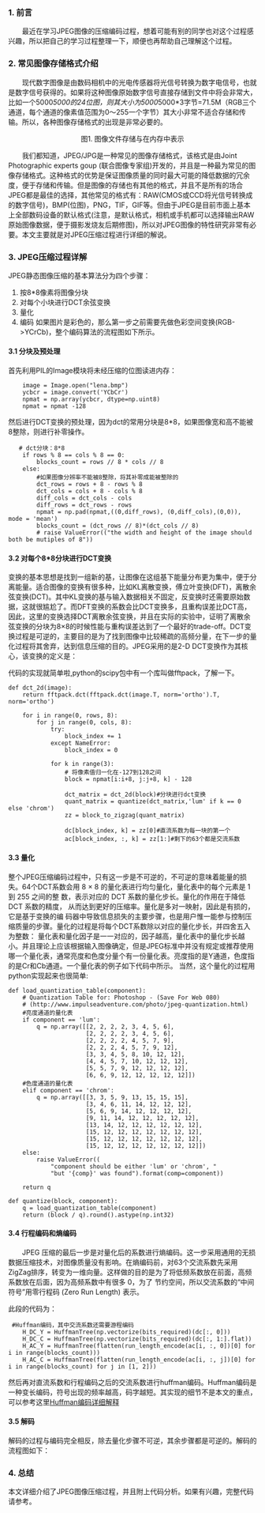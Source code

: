 ### 1. 前言
&emsp;&emsp;最近在学习JPEG图像的压缩编码过程，想着可能有别的同学也对这个过程感兴趣，所以把自己的学习过程整理一下，顺便也再帮助自己理解这个过程。
### 2. 常见图像存储格式介绍 </br>
&emsp;&emsp;现代数字图像是由数码相机中的光电传感器将光信号转换为数字电信号，也就是数字信号获得的。如果将这种图像原始数字信号直接存储到文件中将会非常大，比如一个5000*5000的24位图，则其大小为5000*5000*3字节=71.5M（RGB三个通道，每个通道的像素值范围为0～255一个字节）其大小非常不适合存储和传输。所以，各种图像存储格式的出现是非常必要的。
<center>
图1. 图像文件存储与在内存中表示
</center>

&emsp;&emsp;我们都知道，JPEG/JPG是一种常见的图像存储格式，该格式是由Joint Photographic experts goup (联合图像专家组)开发的，并且是一种最为常见的图像存储格式。这种格式的优势是保证图像质量的同时最大可能的降低数据的冗余度，便于存储和传输。但是图像的存储也有其他的格式，并且不是所有的场合JPEG都是最佳的选择，其他常见的格式有：RAW(CMOS或CCD将光信号转换成的数字信号)，BMP(位图)，PNG，TIF，GIF等。但由于JPEG是目前市面上基本上全部数码设备的默认格式(注意，是默认格式，相机或手机都可以选择输出RAW原始图像数据，便于摄影发烧友后期修图)，所以对JPEG图像的特性研究非常有必要。本文主要就是对JPEG压缩过程进行详细的解说。

### 3. JPEG压缩过程详解  
JPEG静态图像压缩的基本算法分为四个步骤：
1. 按8*8像素将图像分块
2. 对每个小块进行DCT余弦变换
3. 量化
4. 编码
如果图片是彩色的，那么第一步之前需要先做色彩空间变换(RGB->YCrCb)，整个编码算法的流程图如下所示。

#### 3.1 分块及预处理
首先利用PIL的Image模块将未经压缩的位图读进内存：
```
    image = Image.open("lena.bmp")
    ycbcr = image.convert('YCbCr')
    npmat = np.array(ycbcr, dtype=np.uint8)
    npmat = npmat -128
```
然后进行DCT变换的预处理，因为dct的常用分块是8*8，如果图像宽和高不能被8整除，则进行补零操作。
```
   # dct分块：8*8
    if rows % 8 == cols % 8 == 0:
        blocks_count = rows // 8 * cols // 8
    else:
        #如果图像分辨率不能被8整除，将其补零成能被整除的
        dct_rows = rows + 8 - rows % 8
        dct_cols = cols + 8 - cols % 8
        diff_cols = dct_cols - cols
        diff_rows = dct_rows - rows
        npmat = np.pad(npmat,((0,diff_rows), (0,diff_cols),(0,0)), mode = 'mean')
        blocks_count = (dct_rows // 8)*(dct_cols // 8)
        # raise ValueError(("the width and height of the image should both be mutiples of 8"))
```
#### 3.2 对每个8*8分块进行DCT变换
变换的基本思想是找到一组新的基，让图像在这组基下能量分布更为集中，便于分离能量。适合图像的变换有很多种，比如KL离散变换，傅立叶变换(DFT)，离散余弦变换(DCT)。其中KL变换的基与输入数据相关不固定，反变换时还需要原始数据，这就很尴尬了。而DFT变换的系数会比DCT变换多，且重构误差比DCT高，因此，这里的变换选择DCT离散余弦变换，并且在实际的实验中，证明了离散余弦变换的分块为8×8的时候性能与重构误差达到了一个最好的trade-off。DCT变换过程是可逆的，主要目的是为了找到图像中比较稀疏的高频分量，在下一步的量化过程将其舍弃，达到信息压缩的目的。JPEG采用的是2-D DCT变换作为其核心，该变换的定义是：

代码的实现就简单啦,python的scipy包中有一个库叫做fftpack，了解一下。
```
def dct_2d(image):
    return fftpack.dct(fftpack.dct(image.T, norm='ortho').T, norm='ortho')
    
    for i in range(0, rows, 8):
        for j in range(0, cols, 8):
            try:
                block_index += 1
            except NameError:
                block_index = 0

            for k in range(3):
                # 将像素值归一化在-127到128之间
                block = npmat[i:i+8, j:j+8, k] - 128

                dct_matrix = dct_2d(block)#分块进行dct变换
                quant_matrix = quantize(dct_matrix,'lum' if k == 0 else 'chrom')
                zz = block_to_zigzag(quant_matrix)

                dc[block_index, k] = zz[0]#直流系数为每一块的第一个
                ac[block_index, :, k] = zz[1:]#剩下的63个都是交流系数
```

#### 3.3 量化 
整个JPEG压缩编码过程中，只有这一步是不可逆的，不可逆的意味着能量的损失。64个DCT系数会用 8 × 8 的量化表进行均匀量化，量化表中的每个元素是 1 到 255 之间的整 数，表示对应的 DCT 系数的量化步长。量化的作用在于降低 DCT 系数的精度， 从而达到更好的压缩率。量化是多对一映射，因此是有损的，它是基于变换的编 码器中导致信息损失的主要步骤，也是用户惟一能参与控制压缩质量的步骤。量化的过程是将每个DCT系数除以对应的量化步长，并四舍五入为整数：
量化表和量化因子是一一对应的，因子越高，量化表中的量化步长越小。并且理论上应该根据输入图像确定，但是JPEG标准中并没有规定或推荐使用哪一个量化表，通常亮度和色度分量个有一份量化表。亮度指的是Y通道，色度指的是Cr和Cb通道。一个量化表的例子如下代码中所示。
当然，这个量化的过程用python实现起来也很简单:

```
def load_quantization_table(component):
    # Quantization Table for: Photoshop - (Save For Web 080)
    # (http://www.impulseadventure.com/photo/jpeg-quantization.html)
    #亮度通道的量化表
    if component == 'lum':
        q = np.array([[2, 2, 2, 2, 3, 4, 5, 6],
                      [2, 2, 2, 2, 3, 4, 5, 6],
                      [2, 2, 2, 2, 4, 5, 7, 9],
                      [2, 2, 2, 4, 5, 7, 9, 12],
                      [3, 3, 4, 5, 8, 10, 12, 12],
                      [4, 4, 5, 7, 10, 12, 12, 12],
                      [5, 5, 7, 9, 12, 12, 12, 12],
                      [6, 6, 9, 12, 12, 12, 12, 12]])
    #色度通道的量化表
    elif component == 'chrom':
        q = np.array([[3, 3, 5, 9, 13, 15, 15, 15],
                      [3, 4, 6, 11, 14, 12, 12, 12],
                      [5, 6, 9, 14, 12, 12, 12, 12],
                      [9, 11, 14, 12, 12, 12, 12, 12],
                      [13, 14, 12, 12, 12, 12, 12, 12],
                      [15, 12, 12, 12, 12, 12, 12, 12],
                      [15, 12, 12, 12, 12, 12, 12, 12],
                      [15, 12, 12, 12, 12, 12, 12, 12]])
    else:
        raise ValueError((
            "component should be either 'lum' or 'chrom', "
            "but '{comp}' was found").format(comp=component))

    return q

def quantize(block, component):
    q = load_quantization_table(component)
    return (block / q).round().astype(np.int32)

```
#### 3.4 行程编码和熵编码   
&emsp;&emsp;JPEG 压缩的最后一步是对量化后的系数进行熵编码。这一步采用通用的无损数据压缩技术，对图像质量没有影响。在熵编码前，对63个交流系数先采用ZigZag排序，转变为一维向量。这样做的目的是为了将低频系数放在前面，高频系数放在后面，因为高频系数中有很多 0，为了 节约空间，所以交流系数的“中间符号”用零行程码 (Zero Run Length) 表示。

此段的代码为：
```
 #Huffman编码，其中交流系数还需要游程编码
    H_DC_Y = HuffmanTree(np.vectorize(bits_required)(dc[:, 0]))
    H_DC_C = HuffmanTree(np.vectorize(bits_required)(dc[:, 1:].flat))
    H_AC_Y = HuffmanTree(flatten(run_length_encode(ac[i, :, 0])[0] for i in range(blocks_count)))
    H_AC_C = HuffmanTree(flatten(run_length_encode(ac[i, :, j])[0] for i in range(blocks_count) for j in [1, 2]))
```
然后再对直流系数和行程编码之后的交流系数进行huffman编码。Huffman编码是一种变长编码，符号出现的频率越高，码字越短。其实现的细节不是本文的重点，可以参考这里[Huffman编码详细解释](https://blog.csdn.net/FX677588/article/details/70767446)

#### 3.5 解码
解码的过程与编码完全相反，除去量化步骤不可逆，其余步骤都是可逆的。解码的流程图如下：


### 4. 总结
本文详细介绍了JPEG图像压缩过程，并且附上代码分析。如果有兴趣，完整代码请参考。
